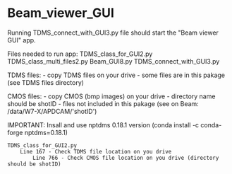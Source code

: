 # Beam_viewer_GUI

Running TDMS_connect_with_GUI3.py file should start the "Beam viewer GUI" app.

Files needed to run app:
	TDMS_class_for_GUI2.py
	TDMS_class_multi_files2.py
	Beam_GUI8.py
	TDMS_connect_with_GUI3.py

TDMS files:
	- copy TDMS files on your drive
	- some files are in this pakage (see TDMS files directory)

CMOS files:
	- copy CMOS (bmp images) on your drive
	- directory name should be shotID
	- files not included in this pakage (see on Beam: /data/W7-X/APDCAM/'shotID')

IMPORTANT:
	Insall and use nptdms 0.18.1 version (conda install -c conda-forge nptdms=0.18.1)

	TDMS_class_for_GUI2.py
		Line 167 - Check TDMS file location on you drive
    		Line 766 - Check CMOS file location on you drive (directory should be shotID)	